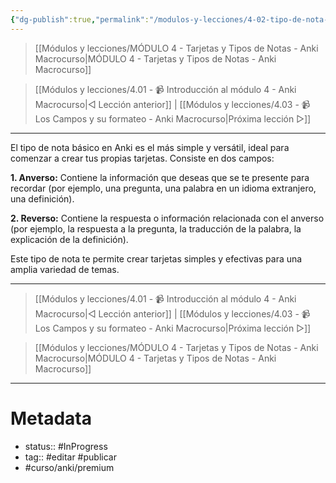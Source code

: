 ```yaml
---
{"dg-publish":true,"permalink":"/modulos-y-lecciones/4-02-tipo-de-nota-basico-anki-macrocurso/","noteIcon":"","updated":"2024-05-22T13:54:49.309+02:00"}
---
```



> [[Módulos y lecciones/MÓDULO 4 - Tarjetas y Tipos de Notas - Anki Macrocurso\|MÓDULO 4 - Tarjetas y Tipos de Notas - Anki Macrocurso]]

> [[Módulos y lecciones/4.01 - 📹 Introducción al módulo 4 - Anki Macrocurso\|◁ Lección anterior]] | [[Módulos y lecciones/4.03 - 📹 Los Campos y su formateo - Anki Macrocurso\|Próxima lección ▷]]

---

El tipo de nota básico en Anki es el más simple y versátil, ideal para comenzar a crear tus propias tarjetas. Consiste en dos campos:

**1. Anverso:** Contiene la información que deseas que se te presente para recordar (por ejemplo, una pregunta, una palabra en un idioma extranjero, una definición).

**2. Reverso:** Contiene la respuesta o información relacionada con el anverso (por ejemplo, la respuesta a la pregunta, la traducción de la palabra, la explicación de la definición).

Este tipo de nota te permite crear tarjetas simples y efectivas para una amplia variedad de temas.

---

> [[Módulos y lecciones/4.01 - 📹 Introducción al módulo 4 - Anki Macrocurso\|◁ Lección anterior]] | [[Módulos y lecciones/4.03 - 📹 Los Campos y su formateo - Anki Macrocurso\|Próxima lección ▷]]

> [[Módulos y lecciones/MÓDULO 4 - Tarjetas y Tipos de Notas - Anki Macrocurso\|MÓDULO 4 - Tarjetas y Tipos de Notas - Anki Macrocurso]]

---

# Metadata
- status:: #InProgress  
- tag:: #editar #publicar 
- #curso/anki/premium  